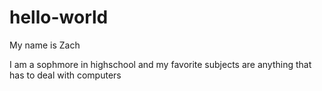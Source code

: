 # hello-world
My name is Zach

I am a sophmore in highschool and my favorite subjects are anything that has to deal with computers
